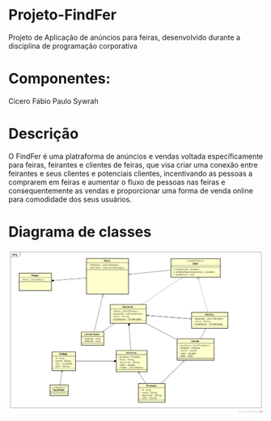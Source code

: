 # Projeto-FindFer
Projeto de Aplicação de anúncios para feiras, desenvolvido durante a disciplina de programação corporativa

# Componentes:
Cicero
Fábio
Paulo
Sywrah

# Descrição
O FindFer é uma platraforma de anúncios e vendas voltada específicamente para feiras, feirantes e clientes de
feiras, que visa criar uma conexão entre feirantes e seus clientes e potenciais clientes, incentivando as
pessoas a comprarem em feiras e aumentar o fluxo de pessoas nas feiras e consequentemente as vendas e proporcionar
uma forma de venda online para comodidade dos seus usuários.
# Diagrama de classes
!["Diagrama de classes"](DiagramaDeClasses.png)
